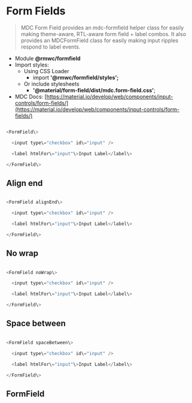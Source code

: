 # Form Fields

> MDC Form Field provides an mdc-formfield helper class for easily making theme-aware, RTL-aware form field + label combos. It also provides an MDCFormField class for easily making input ripples respond to label events.

-   Module __@rmwc/formfield__
-   Import styles:
    -   Using CSS Loader
        -   import __'@rmwc/formfield/styles';__
    -   Or include stylesheets
        -   __'@material/form-field/dist/mdc.form-field.css'__;
-   MDC Docs: [https://material.io/develop/web/components/input-controls/form-fields/](https://material.io/develop/web/components/input-controls/form-fields/)

```js

<FormField\>

  <input type\="checkbox" id\="input" />

  <label htmlFor\="input"\>Input Label</label\>

</FormField\>


```

## Align end

```js

<FormField alignEnd\>

  <input type\="checkbox" id\="input" />

  <label htmlFor\="input"\>Input Label</label\>

</FormField\>


```

## No wrap

```js

<FormField noWrap\>

  <input type\="checkbox" id\="input" />

  <label htmlFor\="input"\>Input Label</label\>

</FormField\>


```

## Space between

```js

<FormField spaceBetween\>

  <input type\="checkbox" id\="input" />

  <label htmlFor\="input"\>Input Label</label\>

</FormField\>


```

## FormField
